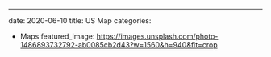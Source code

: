---
date: 2020-06-10
title: US Map
categories:
  - Maps
featured_image: https://images.unsplash.com/photo-1486893732792-ab0085cb2d43?w=1560&h=940&fit=crop

